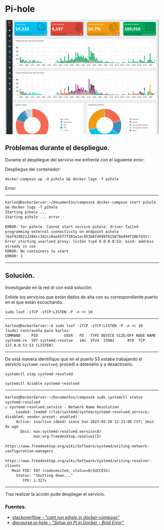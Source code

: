 # **Pi-hole**

![Pi-hole](Pihole.png)

## Problemas durante el despliegue.

Durante el despliegue del servicio me enfrente con el siguiente error:

Despliegue del contenedor:

`docker-compose up -d pihole && docker logs -f pihole` 

Error:
- - -
~~~
karloz@DockerServer:~/Documentos/compose$ docker-compose start pihole && docker logs -f pihole
Starting pihole ... 
Starting pihole ... error

ERROR: for pihole  Cannot start service pihole: driver failed programming external connectivity on endpoint pihole (baf9198213284cc342cc0ae45f7f301e1ec953b6fd998f625678e994f28bfd31): Error starting userland proxy: listen tcp4 0.0.0.0:53: bind: address already in use
ERROR: No containers to start
ERROR: 1
~~~
- - -

## **Solución.**

Investigando en la red di con está solución:

Enliste los servicios que están dados de alta con su correspondiente puerto en el que están escuchando.

`sudo lsof -iTCP -sTCP:LISTEN -P -n +c 10`

---
~~~
karloz@DockerServer:~$ sudo lsof -iTCP -sTCP:LISTEN -P -n +c 10
[sudo] contraseña para karloz: 
COMMAND     PID            USER   FD   TYPE DEVICE SIZE/OFF NODE NAME
systemd-re  597 systemd-resolve   14u  IPv4  23982      0t0  TCP 127.0.0.53:53 (LISTEN)
~~~
---

De está manera identifique que en el puerto 53 estaba trabajando el servicio `systemd-resolved`, procedí a detenerlo y a desactivarlo.

`systemctl stop systemd-resolved`

`systemctl disable systemd-resolved`

---
~~~
karloz@DockerServer:~/Documentos/compose$ sudo systemctl status systemd-resolved
○ systemd-resolved.service - Network Name Resolution
     Loaded: loaded (/lib/systemd/system/systemd-resolved.service; disabled; vendor preset: enabled)
     Active: inactive (dead) since Sun 2023-03-26 12:23:06 CST; 1min 9s ago
       Docs: man:systemd-resolved.service(8)
             man:org.freedesktop.resolve1(5)
             https://www.freedesktop.org/wiki/Software/systemd/writing-network-configuration-managers
             https://www.freedesktop.org/wiki/Software/systemd/writing-resolver-clients
   Main PID: 597 (code=exited, status=0/SUCCESS)
     Status: "Shutting down..."
        CPU: 1.327s
~~~
---

Tras realizar la acción pude desplegar el servicio.

### **Fuentes.**

+ [stackoverflow - *"cant run pihole in docker-compose"*](https://stackoverflow.com/questions/64402111/cant-run-pihole-in-docker-compose)
+ [discourse.pi-hole - *"Setup on Pi in Docker - Bind Error"*](https://discourse.pi-hole.net/t/setup-on-pi-in-docker-bind-error/19137)
